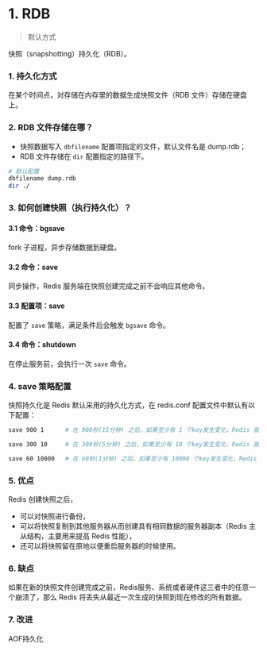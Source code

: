 # 1. RDB

> 默认方式

快照（snapshotting）持久化（RDB）。

### 1. 持久化方式
在某个时间点，对存储在内存里的数据生成快照文件（RDB 文件）存储在硬盘上。


### 2. RDB 文件存储在哪？
- 快照数据写入 `dbfilename` 配置项指定的文件，默认文件名是 dump.rdb；
- RDB 文件存储在 `dir` 配置指定的路径下。

```bash
# 默认配置
dbfilename dump.rdb
dir ./
```

### 3. 如何创建快照（执行持久化）？

#### 3.1 命令：bgsave
fork 子进程，异步存储数据到硬盘。

#### 3.2 命令：save
同步操作，Redis 服务端在快照创建完成之前不会响应其他命令。

#### 3.3 配置项：save
配置了 `save` 策略，满足条件后会触发 `bgsave` 命令。

#### 3.4 命令：shutdown
在停止服务前，会执行一次 `save` 命令。


### 4. save 策略配置
快照持久化是 Redis 默认采用的持久化方式，在 redis.conf 配置文件中默认有以下配置：

```bash
save 900 1      # 在 900秒(15分钟) 之后，如果至少有 1 个key发生变化，Redis 就会自动触发 BGSAVE 命令创建快照。

save 300 10     # 在 300秒(5分钟) 之后，如果至少有 10 个key发生变化，Redis 就会自动触发 BGSAVE 命令创建快照。

save 60 10000   # 在 60秒(1分钟) 之后，如果至少有 10000 个key发生变化，Redis 就会自动触发 BGSAVE 命令创建快照。
```


### 5. 优点
Redis 创建快照之后，

- 可以对快照进行备份，
- 可以将快照复制到其他服务器从而创建具有相同数据的服务器副本（Redis 主从结构，主要用来提高 Redis 性能），
- 还可以将快照留在原地以便重启服务器的时候使用。


### 6. 缺点
如果在新的快照文件创建完成之前，Redis服务、系统或者硬件这三者中的任意一个崩溃了，那么 Redis 将丢失从最近一次生成的快照到现在修改的所有数据。

### 7. 改进
AOF持久化
